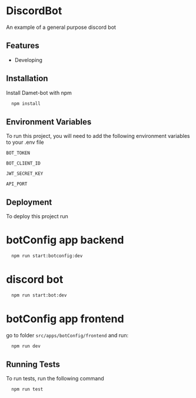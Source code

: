 # DiscordBot

An example of a general purpose discord bot

## Features

- Developing


## Installation

Install Damet-bot with npm

```bash
  npm install
```
    
## Environment Variables

To run this project, you will need to add the following environment variables to your .env file

`BOT_TOKEN`

`BOT_CLIENT_ID`

`JWT_SECRET_KEY`

`API_PORT`


## Deployment

To deploy this project run

# botConfig app backend
```bash
  npm run start:botconfig:dev
```

# discord bot
```bash
  npm run start:bot:dev
```

# botConfig app frontend
go to folder `src/apps/botConfig/frontend` and run:
```bash
  npm run dev
```


## Running Tests

To run tests, run the following command

```bash
  npm run test
```

